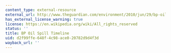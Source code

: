 ```yaml
---
content_type: external-resource
external_url: http://www.theguardian.com/environment/2010/jun/29/bp-oil-spill-timeline-deepwater-horizon
has_external_license_warning: true
license: https://en.wikipedia.org/wiki/All_rights_reserved
status: ''
title: BP Oil Spill Timeline
uid: d2f99ffe-648f-4c98-ace0-20782d9d4f3d
wayback_url: ''
---
```

